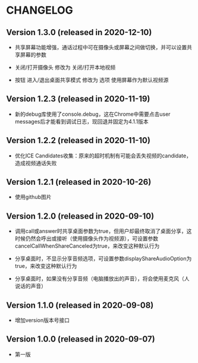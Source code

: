 CHANGELOG
=========

Version 1.3.0 (released in 2020-12-10)
---------------------------------------

* 共享屏幕功能增强，通话过程中可在摄像头或屏幕之间做切换，并可以设置共享屏幕的参数

* 关闭/打开摄像头 修改为 关闭/打开本地视频

* 按钮 进入/退出桌面共享模式 修改为 选项 使用屏幕作为默认视频源

Version 1.2.3 (released in 2020-11-19)
---------------------------------------

* 新的debug库使用了console.debug，这在Chrome中需要点击user messages后才能看到调试日志，现回退并固定为4.1.1版本

Version 1.2.2 (released in 2020-11-10)
---------------------------------------

* 优化ICE Candidates收集：原来的超时机制有可能会丢失视频的candidate，造成视频通话失败

Version 1.2.1 (released in 2020-10-26)
---------------------------------------

* 使用github图片

Version 1.2.0 (released in 2020-09-10)
---------------------------------------

* 调用call或answer时共享桌面参数为true，但用户却最终取消了桌面分享，这时候仍然会呼出或接听（使用摄像头作为视频源），可设置参数cancelCallWhenShareCanceled为true，来改变这种默认行为

* 分享桌面时，不显示分享音频选项，可设置参数displayShareAudioOption为true，来改变这种默认行为

* 分享桌面时，如果没有分享音频（电脑播放出的声音），将会使用麦克风（人说话的声音）

Version 1.1.0 (released in 2020-09-08)
---------------------------------------

* 增加version版本号接口

Version 1.0.0 (released in 2020-09-07)
---------------------------------------

* 第一版
